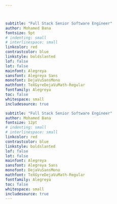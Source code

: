 ```yaml
---



subtitle: "Full Stack Senior Software Engineer"
author: Mohamed Bana
fontsize: 9pt
# indenting: small
# interlinespace: small
linkcolor: red
contrastcolor: blue
linkstyle: boldslanted
lof: false
lot: false
mainfont: Alegreya
sansfont: Alegreya Sans
monofont: DejaVuSansMono
mathfont: TeXGyreDejaVuMath-Regular
fontfamily: Alegreya
toc: false
whitespace: small
includesource: true

subtitle: "Full Stack Senior Software Engineer"
author: Mohamed Bana
fontsize: 12pt
# indenting: small
# interlinespace: small
linkcolor: red
contrastcolor: blue
linkstyle: boldslanted
lof: false
lot: false
mainfont: Alegreya
sansfont: Alegreya Sans
monofont: DejaVuSansMono
mathfont: TeXGyreDejaVuMath-Regular
fontfamily: Alegreya
toc: false
whitespace: small
includesource: true
---
```

